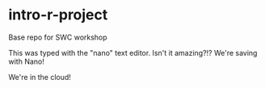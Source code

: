# intro-r-project
Base repo for SWC workshop

This was typed with the "nano" text editor. Isn't it amazing?!? We're saving with Nano!


We're in the cloud!
